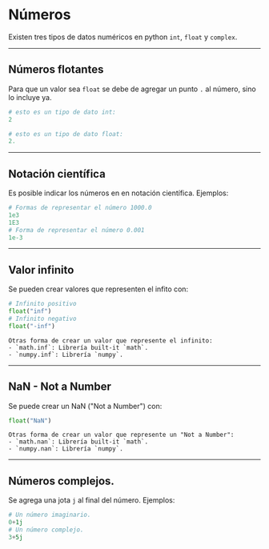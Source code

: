 # Números

Existen tres tipos de datos numéricos en python `int`, `float` y `complex`. 

---
## Números flotantes
Para que un valor sea `float` se debe de agregar un punto `.` al número, sino lo incluye ya.

```python
# esto es un tipo de dato int:
2

# esto es un tipo de dato float:
2.
```

---
## Notación científica
Es posible indicar los números en en notación científica. Ejemplos:
```python
# Formas de representar el número 1000.0
1e3
1E3 
# Forma de representar el número 0.001
1e-3
```

---
## Valor infinito
Se pueden crear valores que representen el infito con:
```python
# Infinito positivo
float("inf")
# Infinito negativo
float("-inf")
```

```{note}
Otras forma de crear un valor que represente el infinito:
- `math.inf`: Librería built-it `math`.
- `numpy.inf`: Librería `numpy`.
```

---
## NaN - Not a Number
Se puede crear un NaN ("Not a Number") con:
```python
float("NaN")
```

```{note}
Otras forma de crear un valor que represente un "Not a Number":
- `math.nan`: Librería built-it `math`.
- `numpy.nan`: Librería `numpy`.
```


---
## Números complejos. 
Se agrega una jota `j` al final del número. Ejemplos:
```python
# Un número imaginario.
0+1j 
# Un número complejo.
3+5j
```
